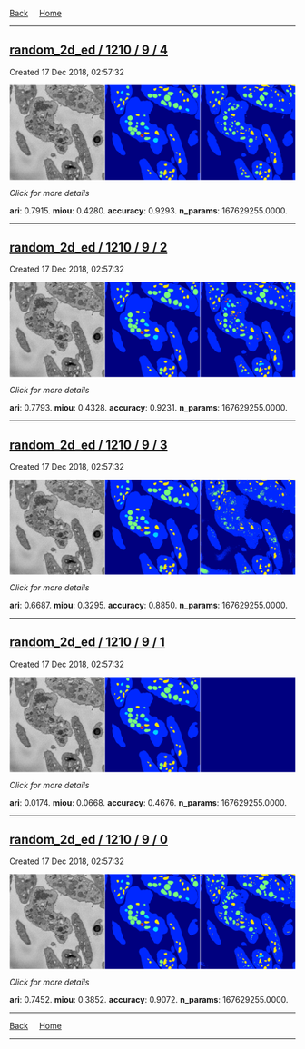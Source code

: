 
[Back](..)&nbsp;&nbsp;&nbsp;&nbsp;&nbsp;[Home](https://leapmanlab.github.io/snapshots)

---

<div class="summary"><a href="4"><h2>random_2d_ed / 1210 / 9 / 4</h2></a><p>Created 17 Dec 2018, 02:57:32
</p><a href="4"><img src="4/media/summary.png" align="center"></a><p>
<i>Click for more details</i>
</p></div>

**ari**: 0.7915. **miou**: 0.4280. **accuracy**: 0.9293. **n_params**: 167629255.0000. 

---

<div class="summary"><a href="2"><h2>random_2d_ed / 1210 / 9 / 2</h2></a><p>Created 17 Dec 2018, 02:57:32
</p><a href="2"><img src="2/media/summary.png" align="center"></a><p>
<i>Click for more details</i>
</p></div>

**ari**: 0.7793. **miou**: 0.4328. **accuracy**: 0.9231. **n_params**: 167629255.0000. 

---

<div class="summary"><a href="3"><h2>random_2d_ed / 1210 / 9 / 3</h2></a><p>Created 17 Dec 2018, 02:57:32
</p><a href="3"><img src="3/media/summary.png" align="center"></a><p>
<i>Click for more details</i>
</p></div>

**ari**: 0.6687. **miou**: 0.3295. **accuracy**: 0.8850. **n_params**: 167629255.0000. 

---

<div class="summary"><a href="1"><h2>random_2d_ed / 1210 / 9 / 1</h2></a><p>Created 17 Dec 2018, 02:57:32
</p><a href="1"><img src="1/media/summary.png" align="center"></a><p>
<i>Click for more details</i>
</p></div>

**ari**: 0.0174. **miou**: 0.0668. **accuracy**: 0.4676. **n_params**: 167629255.0000. 

---

<div class="summary"><a href="0"><h2>random_2d_ed / 1210 / 9 / 0</h2></a><p>Created 17 Dec 2018, 02:57:32
</p><a href="0"><img src="0/media/summary.png" align="center"></a><p>
<i>Click for more details</i>
</p></div>

**ari**: 0.7452. **miou**: 0.3852. **accuracy**: 0.9072. **n_params**: 167629255.0000. 

---

[Back](..)&nbsp;&nbsp;&nbsp;&nbsp;&nbsp;[Home](https://leapmanlab.github.io/snapshots)

---